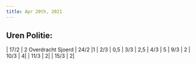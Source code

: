 ```yaml
---
title: Apr 20th, 2021
---
```


## Uren Politie:
| 17/2 | 2 Overdracht Sjoerd
| 24/2 |1
| 2/3  | 0,5
| 3/3  | 2,5
| 4/3  | 5
| 9/3  | 2
| 10/3 | 4|
| 11/3 | 2|
| 15/3 | 2|
